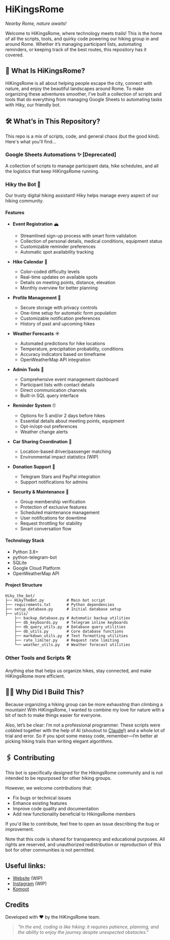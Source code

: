 # HiKingsRome  
*Nearby Rome, nature awaits!*

Welcome to HiKingsRome, where technology meets trails! This is the home of all the scripts, tools, and quirky code powering our hiking group in and around Rome. Whether it’s managing participant lists, automating reminders, or keeping track of the best routes, this repository has it covered.

## 🌟 What Is HiKingsRome?  
HiKingsRome is all about helping people escape the city, connect with nature, and enjoy the beautiful landscapes around Rome. To make organizing these adventures smoother, I've built a collection of scripts and tools that do everything from managing Google Sheets to automating tasks with Hiky, our friendly bot.

## 🛠️ What’s in This Repository?  
This repo is a mix of scripts, code, and general chaos (but the good kind). Here's what you'll find...

### Google Sheets Automations ✨ [Deprecated]  
A collection of scripts to manage participant data, hike schedules, and all the logistics that keep HiKingsRome running.

### Hiky the Bot 🤖  
Our trusty digital hiking assistant! Hiky helps manage every aspect of our hiking community.

#### Features

- **Event Registration** 🏔️
  * Streamlined sign-up process with smart form validation
  * Collection of personal details, medical conditions, equipment status
  * Customizable reminder preferences
  * Automatic spot availability tracking
 
- **Hike Calendar** 📅
  * Color-coded difficulty levels
  * Real-time updates on available spots
  * Details on meeting points, distance, elevation
  * Monthly overview for better planning
 
- **Profile Management** 👤
  * Secure storage with privacy controls
  * One-time setup for automatic form population
  * Customizable notification preferences
  * History of past and upcoming hikes

- **Weather Forecasts** ☀️
  * Automated predictions for hike locations
  * Temperature, precipitation probability, conditions
  * Accuracy indicators based on timeframe
  * OpenWeatherMap API integration

- **Admin Tools** 👑
  * Comprehensive event management dashboard
  * Participant lists with contact details
  * Direct communication channels
  * Built-in SQL query interface

- **Reminder System** ⏰
  * Options for 5 and/or 2 days before hikes
  * Essential details about meeting points, equipment
  * Opt-in/opt-out preferences
  * Weather change alerts

- **Car Sharing Coordination** 🚗
  * Location-based driver/passenger matching
  * Environmental impact statistics (WIP)

- **Donation Support** 💖
  * Telegram Stars and PayPal integration
  * Support notifications for admins

- **Security & Maintenance** 🔐
  * Group membership verification
  * Protection of exclusive features
  * Scheduled maintenance management
  * User notifications for downtime
  * Request throttling for stability
  * Smart conversation flow

#### Technology Stack

- Python 3.8+
- python-telegram-bot
- SQLite
- Google Cloud Platform
- OpenWeatherMap API

#### Project Structure

```
Hiky_the_bot/
├── HikyTheBot.py          # Main bot script
├── requirements.txt       # Python dependencies
├── setup_database.py      # Initial database setup
├── utils/
    ├── backup_database.py # Automatic backup utilities
    ├── db_keyboards.py    # Telegram inline keyboards
    ├── db_query_utils.py  # Database query utilities
    ├── db_utils.py        # Core database functions
    ├── markdown_utils.py  # Text formatting utilities
    ├── rate_limiter.py    # Request rate limiting
    └── weather_utils.py   # Weather forecast utilities
```

### Other Tools and Scripts 🛠️  
Anything else that helps us organize hikes, stay connected, and make HiKingsRome more efficient.

## 🤷‍♂️ Why Did I Build This?  
Because organizing a hiking group can be more exhausting than climbing a mountain! With HiKingsRome, I wanted to combine my love for nature with a bit of tech to make things easier for everyone.

Also, let’s be clear: I’m not a professional programmer. These scripts were cobbled together with the help of AI (shoutout to [Claude](https://claude.ai/)!) and a whole lot of trial and error. So if you spot some messy code, remember—I’m better at picking hiking trails than writing elegant algorithms.

## 🖇️ Contributing  
This bot is specifically designed for the HikingsRome community and is not intended to be repurposed for other hiking groups.

However, we welcome contributions that:
- Fix bugs or technical issues
- Enhance existing features
- Improve code quality and documentation
- Add new functionality beneficial to HikingsRome members

If you'd like to contribute, feel free to open an issue describing the bug or improvement.

Note that this code is shared for transparency and educational purposes. All rights are reserved, and unauthorized redistribution or reproduction of this bot for other communities is not permitted.

## Useful links:
- [Website](https://www.hikingsrome.com/) (WIP)
- [Instagram](https://www.instagram.com/hikingsrome/) (WIP)
- [Komoot](https://www.komoot.com/it-it/user/3261856743261)

## Credits

Developed with ❤️ by the HiKingsRome team.

> *"In the end, coding is like hiking: it requires patience, planning, and the ability to enjoy the journey despite unexpected obstacles."*
